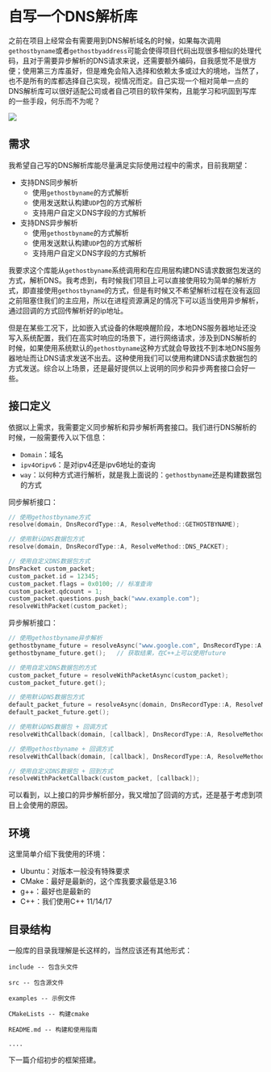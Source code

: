 # 自写一个DNS解析库

之前在项目上经常会有需要用到DNS解析域名的时候，如果每次调用`gethostbyname`或者`gethostbyaddress`可能会使得项目代码出现很多相似的处理代码，且对于需要异步解析的DNS请求来说，还需要额外编码，自我感觉不是很方便；使用第三方库虽好，但是难免会陷入选择和依赖太多或过大的境地，当然了，也不是所有的库都选择自己实现，视情况而定。自己实现一个相对简单一点的DNS解析库可以很好适配公司或者自己项目的软件架构，且能学习和巩固到写库的一些手段，何乐而不为呢？

![](https://myblog-1308923350.cos.ap-guangzhou.myqcloud.com/img/DNS解析库开发1.png)

## 需求

我希望自己写的DNS解析库能尽量满足实际使用过程中的需求，目前我期望：

* 支持DNS同步解析
  * 使用`gethostbyname`的方式解析
  * 使用发送默认构建`UDP`包的方式解析
  * 支持用户自定义DNS字段的方式解析
* 支持DNS异步解析
  * 使用`gethostbyname`的方式解析
  * 使用发送默认构建`UDP`包的方式解析
  * 支持用户自定义DNS字段的方式解析

我要求这个库能从`gethostbyname`系统调用和在应用层构建DNS请求数据包发送的方式，解析DNS。我考虑到，有时候我们项目上可以直接使用较为简单的解析方式，即直接使用`gethostbyname`的方式，但是有时候又不希望解析过程在没有返回之前阻塞住我们的主应用，所以在进程资源满足的情况下可以适当使用异步解析，通过回调的方式回传解析好的ip地址。

但是在某些工况下，比如嵌入式设备的休眠唤醒阶段，本地DNS服务器地址还没写入系统配置，我们在高实时响应的场景下，进行网络请求，涉及到DNS解析的时候，如果使用系统默认的`gethostbyname`这种方式就会导致找不到本地DNS服务器地址而让DNS请求发送不出去。这种使用我们可以使用构建DNS请求数据包的方式发送。综合以上场景，还是最好提供以上说明的同步和异步两套接口会好一些。

## 接口定义

依据以上需求，我需要定义同步解析和异步解析两套接口。我们进行DNS解析的时候，一般需要传入以下信息：

* `Domain`：域名
* `ipv4`or`ipv6`：是对ipv4还是ipv6地址的查询
* `way`：以何种方式进行解析，就是我上面说的：`gethostbyname`还是构建数据包的方式

同步解析接口：

```cpp
// 使用gethostbyname方式
resolve(domain, DnsRecordType::A, ResolveMethod::GETHOSTBYNAME);

// 使用默认DNS数据包方式
resolve(domain, DnsRecordType::A, ResolveMethod::DNS_PACKET);

// 使用自定义DNS数据包方式
DnsPacket custom_packet;
custom_packet.id = 12345;
custom_packet.flags = 0x0100; // 标准查询
custom_packet.qdcount = 1;
custom_packet.questions.push_back("www.example.com");
resolveWithPacket(custom_packet);
```

异步解析接口：

```cpp
// 使用gethostbyname异步解析
gethostbyname_future = resolveAsync("www.google.com", DnsRecordType::A, ResolveMethod::GETHOSTBYNAME);
gethostbyname_future.get();   // 获取结果，在C++上可以使用future

// 使用自定义DNS数据包的方式
custom_packet_future = resolveWithPacketAsync(custom_packet);
custom_packet_future.get();

// 使用默认DNS数据包方式
default_packet_future = resolveAsync(domain, DnsRecordType::A, ResolveMethod::DNS_PACKET);
default_packet_future.get();

// 使用默认DNS数据包 + 回调方式
resolveWithCallback(domain, [callback], DnsRecordType::A, ResolveMethod::DNS_PACKET);

// 使用gethostbyname + 回调方式
resolveWithCallback(domain, [callback], DnsRecordType::A, ResolveMethod::GETHOSTBYNAME);

// 使用自定义DNS数据包 + 回到方式
resolveWithPacketCallback(custom_packet, [callback]);
```

可以看到，以上接口的异步解析部分，我又增加了回调的方式，还是基于考虑到项目上会使用的原因。



## 环境

这里简单介绍下我使用的环境：

* Ubuntu：对版本一般没有特殊要求
* CMake：最好是最新的，这个库我要求最低是3.16
* g++：最好也是最新的
* C++：我们使用C++ 11/14/17



## 目录结构

一般库的目录我理解是长这样的，当然应该还有其他形式：

```shell
include -- 包含头文件

src -- 包含源文件

examples -- 示例文件

CMakeLists -- 构建cmake

README.md -- 构建和使用指南

....
```



下一篇介绍初步的框架搭建。